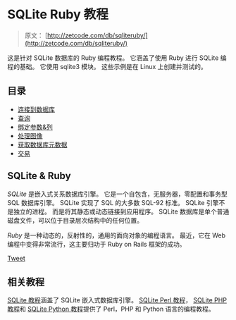 # SQLite Ruby 教程

> 原文： [http://zetcode.com/db/sqliteruby/](http://zetcode.com/db/sqliteruby/)

这是针对 SQLite 数据库的 Ruby 编程教程。 它涵盖了使用 Ruby 进行 SQLite 编程的基础。 它使用 sqlite3 模块。 这些示例是在 Linux 上创建并测试的。

## 目录

<nav>

*   [连接到数据库](connect/)
*   [查询](queries/)
*   [绑定参数&列](bind/)
*   [处理图像](images/)
*   [获取数据库元数据](meta/)
*   [交易](trans/)

</nav>

## SQLite & Ruby

_SQLite_ 是嵌入式关系数据库引擎。 它是一个自包含，无服务器，零配置和事务型 SQL 数据库引擎。 SQLite 实现了 SQL 的大多数 SQL-92 标准。 SQLite 引擎不是独立的进程。 而是将其静态或动态链接到应用程序。 SQLite 数据库是单个普通磁盘文件，可以位于目录层次结构中的任何位置。

_Ruby_ 是一种动态的，反射性的，通用的面向对象的编程语言。 最近，它在 Web 编程中变得非常流行，这主要归功于 Ruby on Rails 框架的成功。

[Tweet](https://twitter.com/share) 

## 相关教程

[SQLite 教程](/db/sqlite/)涵盖了 SQLite 嵌入式数据库引擎。 [SQLite Perl 教程](/db/sqliteperltutorial/)， [SQLite PHP 教程](/databases/sqlitephptutorial/)和 [SQLite Python 教程](/db/sqlitepythontutorial/)提供了 Perl，PHP 和 Python 语言的编程教程。